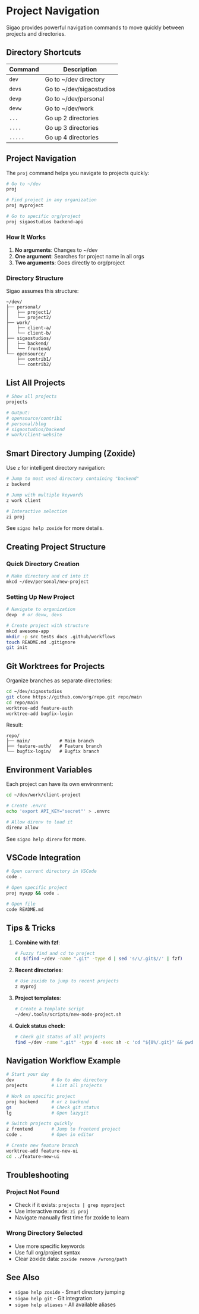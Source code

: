 # Project Navigation

Sigao provides powerful navigation commands to move quickly between projects and directories.

## Directory Shortcuts

| Command | Description |
|---------|-------------|
| `dev` | Go to ~/dev directory |
| `devs` | Go to ~/dev/sigaostudios |
| `devp` | Go to ~/dev/personal |
| `devw` | Go to ~/dev/work |
| `...` | Go up 2 directories |
| `....` | Go up 3 directories |
| `.....` | Go up 4 directories |

## Project Navigation

The `proj` command helps you navigate to projects quickly:

```bash
# Go to ~/dev
proj

# Find project in any organization
proj myproject

# Go to specific org/project
proj sigaostudios backend-api
```

### How It Works

1. **No arguments**: Changes to ~/dev
2. **One argument**: Searches for project name in all orgs
3. **Two arguments**: Goes directly to org/project

### Directory Structure

Sigao assumes this structure:
```
~/dev/
├── personal/
│   ├── project1/
│   └── project2/
├── work/
│   ├── client-a/
│   └── client-b/
├── sigaostudios/
│   ├── backend/
│   └── frontend/
└── opensource/
    ├── contrib1/
    └── contrib2/
```

## List All Projects

```bash
# Show all projects
projects

# Output:
# opensource/contrib1
# personal/blog
# sigaostudios/backend
# work/client-website
```

## Smart Directory Jumping (Zoxide)

Use `z` for intelligent directory navigation:

```bash
# Jump to most used directory containing "backend"
z backend

# Jump with multiple keywords
z work client

# Interactive selection
zi proj
```

See `sigao help zoxide` for more details.

## Creating Project Structure

### Quick Directory Creation
```bash
# Make directory and cd into it
mkcd ~/dev/personal/new-project
```

### Setting Up New Project
```bash
# Navigate to organization
devp  # or devw, devs

# Create project with structure
mkcd awesome-app
mkdir -p src tests docs .github/workflows
touch README.md .gitignore
git init
```

## Git Worktrees for Projects

Organize branches as separate directories:

```bash
cd ~/dev/sigaostudios
git clone https://github.com/org/repo.git repo/main
cd repo/main
worktree-add feature-auth
worktree-add bugfix-login
```

Result:
```
repo/
├── main/           # Main branch
├── feature-auth/   # Feature branch
└── bugfix-login/   # Bugfix branch
```

## Environment Variables

Each project can have its own environment:

```bash
cd ~/dev/work/client-project

# Create .envrc
echo 'export API_KEY="secret"' > .envrc

# Allow direnv to load it
direnv allow
```

See `sigao help direnv` for more.

## VSCode Integration

```bash
# Open current directory in VSCode
code .

# Open specific project
proj myapp && code .

# Open file
code README.md
```

## Tips & Tricks

1. **Combine with fzf**:
   ```bash
   # Fuzzy find and cd to project
   cd $(find ~/dev -name ".git" -type d | sed 's/\/.git$//' | fzf)
   ```

2. **Recent directories**:
   ```bash
   # Use zoxide to jump to recent projects
   z myproj
   ```

3. **Project templates**:
   ```bash
   # Create a template script
   ~/dev/.tools/scripts/new-node-project.sh
   ```

4. **Quick status check**:
   ```bash
   # Check git status of all projects
   find ~/dev -name ".git" -type d -exec sh -c 'cd "${0%/.git}" && pwd && git status -s' {} \;
   ```

## Navigation Workflow Example

```bash
# Start your day
dev              # Go to dev directory
projects         # List all projects

# Work on specific project
proj backend     # or z backend
gs               # Check git status
lg               # Open lazygit

# Switch projects quickly
z frontend       # Jump to frontend project
code .           # Open in editor

# Create new feature branch
worktree-add feature-new-ui
cd ../feature-new-ui
```

## Troubleshooting

### Project Not Found
- Check if it exists: `projects | grep myproject`
- Use interactive mode: `zi proj`
- Navigate manually first time for zoxide to learn

### Wrong Directory Selected
- Use more specific keywords
- Use full org/project syntax
- Clear zoxide data: `zoxide remove /wrong/path`

## See Also

- `sigao help zoxide` - Smart directory jumping
- `sigao help git` - Git integration
- `sigao help aliases` - All available aliases